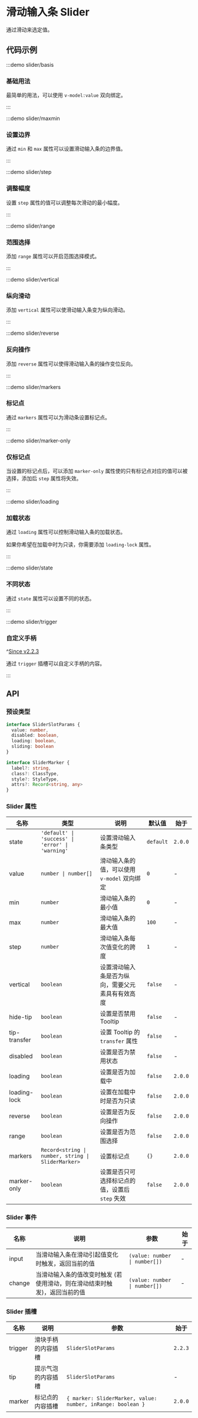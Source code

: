 # 滑动输入条 Slider

通过滑动来选定值。

## 代码示例

:::demo slider/basis

### 基础用法

最简单的用法，可以使用 `v-model:value` 双向绑定。

:::

:::demo slider/maxmin

### 设置边界

通过 `min` 和 `max` 属性可以设置滑动输入条的边界值。

:::

:::demo slider/step

### 调整幅度

设置 `step` 属性的值可以调整每次滑动的最小幅度。

:::

:::demo slider/range

### 范围选择

添加 `range` 属性可以开启范围选择模式。

:::

:::demo slider/vertical

### 纵向滑动

添加 `vertical` 属性可以使滑动输入条变为纵向滑动。

:::

:::demo slider/reverse

### 反向操作

添加 `reverse` 属性可以使得滑动输入条的操作变位反向。

:::

:::demo slider/markers

### 标记点

通过 `markers` 属性可以为滑动条设置标记点。

:::

:::demo slider/marker-only

### 仅标记点

当设置的标记点后，可以添加 `marker-only` 属性使的只有标记点对应的值可以被选择，添加后 `step` 属性将失效。

:::

:::demo slider/loading

### 加载状态

通过 `loading` 属性可以控制滑动输入条的加载状态。

如果你希望在加载中时为只读，你需要添加 `loading-lock` 属性。

:::

:::demo slider/state

### 不同状态

通过 `state` 属性可以设置不同的状态。

:::

:::demo slider/trigger

### 自定义手柄

^[Since v2.2.3](!s)

通过 `trigger` 插槽可以自定义手柄的内容。

:::

## API

### 预设类型

```ts
interface SliderSlotParams {
  value: number,
  disabled: boolean,
  loading: boolean,
  sliding: boolean
}

interface SliderMarker {
  label?: string,
  class?: ClassType,
  style?: StyleType,
  attrs?: Record<string, any>
}
```

### Slider 属性

| 名称         | 类型                                               | 说明                                             | 默认值    | 始于    |
| ------------ | -------------------------------------------------- | ------------------------------------------------ | --------- | ------- |
| state        | `'default' \| 'success' \| 'error' \| 'warning'`   | 设置滑动输入条类型                               | `default` | `2.0.0` |
| value        | `number \| number[]`                               | 滑动输入条的值，可以使用 `v-model` 双向绑定      | `0`       | -       |
| min          | `number`                                           | 滑动输入条的最小值                               | `0`       | -       |
| max          | `number`                                           | 滑动输入条的最大值                               | `100`     | -       |
| step         | `number`                                           | 滑动输入条每次值变化的跨度                       | `1`       | -       |
| vertical     | `boolean`                                          | 设置滑动输入条是否为纵向，需要父元素具有有效高度 | `false`   | -       |
| hide-tip     | `boolean`                                          | 设置是否禁用 Tooltip                             | `false`   | -       |
| tip-transfer | `boolean`                                          | 设置 Tooltip 的 `transfer` 属性                  | `false`   | -       |
| disabled     | `boolean`                                          | 设置是否为禁用状态                               | `false`   | -       |
| loading      | `boolean`                                          | 设置是否为加载中                                 | `false`   | `2.0.0` |
| loading-lock | `boolean`                                          | 设置在加载中时是否为只读                         | `false`   | `2.0.0` |
| reverse      | `boolean`                                          | 设置是否为反向操作                               | `false`   | `2.0.0` |
| range        | `boolean`                                          | 设置是否为范围选择                               | `false`   | `2.0.0` |
| markers      | `Record<string \| number, string \| SliderMarker>` | 设置标记点                                       | `{}`      | `2.0.0` |
| marker-only  | `boolean`                                          | 设置是否只可选择标记点的值，设置后 `step` 失效   | `false`   | `2.0.0` |

### Slider 事件

| 名称   | 说明                                                                      | 参数                          | 始于 |
| ------ | ------------------------------------------------------------------------- | ----------------------------- | ---- |
| input  | 当滑动输入条在滑动引起值变化时触发，返回当前的值                          | `(value: number \| number[])` | -    |
| change | 当滑动输入条的值改变时触发 (若使用滑动，则在滑动结束时触发)，返回当前的值 | `(value: number \| number[])` | -    |

### Slider 插槽

| 名称    | 说明               | 参数                                                        | 始于    |
| ------- | ------------------ | ----------------------------------------------------------- | ------- |
| trigger | 滑块手柄的内容插槽 | `SliderSlotParams`                                          | `2.2.3` |
| tip     | 提示气泡的内容插槽 | `SliderSlotParams`                                          | -       |
| marker  | 标记点的内容插槽   | `{ marker: SliderMarker, value: number, inRange: boolean }` | `2.0.0` |
